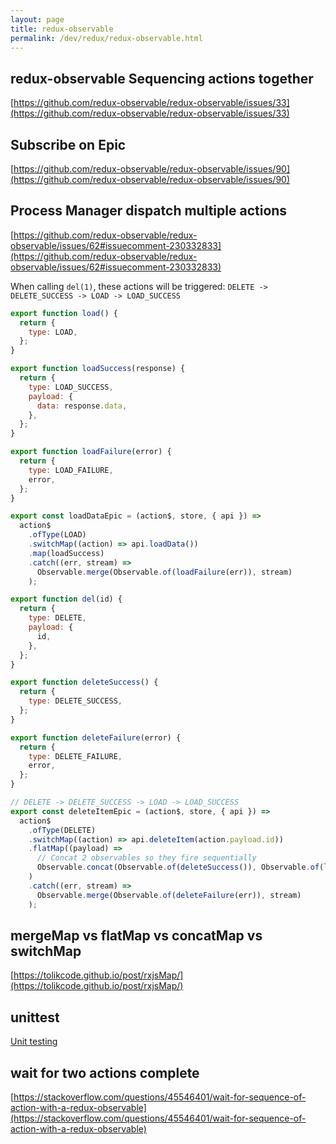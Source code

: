 ```yaml
---
layout: page
title: redux-observable
permalink: /dev/redux/redux-observable.html
---
```


## redux-observable Sequencing actions together

[https://github.com/redux-observable/redux-observable/issues/33](https://github.com/redux-observable/redux-observable/issues/33)

## Subscribe on Epic

[https://github.com/redux-observable/redux-observable/issues/90](https://github.com/redux-observable/redux-observable/issues/90)

## Process Manager dispatch multiple actions

[https://github.com/redux-observable/redux-observable/issues/62#issuecomment-230332833](https://github.com/redux-observable/redux-observable/issues/62#issuecomment-230332833)

When calling `del(1)`, these actions will be triggered: `DELETE -> DELETE_SUCCESS -> LOAD -> LOAD_SUCCESS`

```js
export function load() {
  return {
    type: LOAD,
  };
}

export function loadSuccess(response) {
  return {
    type: LOAD_SUCCESS,
    payload: {
      data: response.data,
    },
  };
}

export function loadFailure(error) {
  return {
    type: LOAD_FAILURE,
    error,
  };
}

export const loadDataEpic = (action$, store, { api }) =>
  action$
    .ofType(LOAD)
    .switchMap((action) => api.loadData())
    .map(loadSuccess)
    .catch((err, stream) =>
      Observable.merge(Observable.of(loadFailure(err)), stream)
    );

export function del(id) {
  return {
    type: DELETE,
    payload: {
      id,
    },
  };
}

export function deleteSuccess() {
  return {
    type: DELETE_SUCCESS,
  };
}

export function deleteFailure(error) {
  return {
    type: DELETE_FAILURE,
    error,
  };
}

// DELETE -> DELETE_SUCCESS -> LOAD -> LOAD_SUCCESS
export const deleteItemEpic = (action$, store, { api }) =>
  action$
    .ofType(DELETE)
    .switchMap((action) => api.deleteItem(action.payload.id))
    .flatMap((payload) =>
      // Concat 2 observables so they fire sequentially
      Observable.concat(Observable.of(deleteSuccess()), Observable.of(load()))
    )
    .catch((err, stream) =>
      Observable.merge(Observable.of(deleteFailure(err)), stream)
    );
```

## mergeMap vs flatMap vs concatMap vs switchMap

[https://tolikcode.github.io/post/rxjsMap/](https://tolikcode.github.io/post/rxjsMap/)

## unittest

[Unit testing](/dev/redux/redux-observable-unit-testing.html)

## wait for two actions complete

[https://stackoverflow.com/questions/45546401/wait-for-sequence-of-action-with-a-redux-observable](https://stackoverflow.com/questions/45546401/wait-for-sequence-of-action-with-a-redux-observable)
